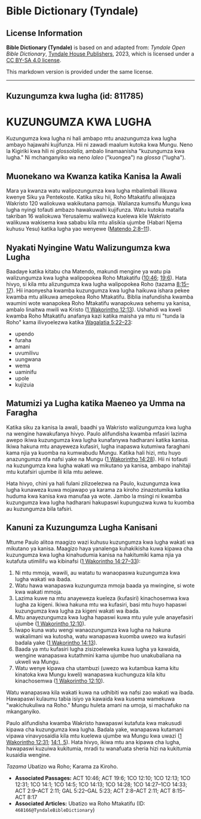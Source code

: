 # Bible Dictionary (Tyndale)

## License Information

**Bible Dictionary (Tyndale)** is based on and adapted from: _Tyndale Open Bible Dictionary_, [Tyndale House Publishers](https://tyndaleopenresources.com/), 2023, which is licensed under a [CC BY-SA 4.0 license](https://creativecommons.org/licenses/by-sa/4.0/legalcode.en).

This markdown version is provided under the same license.



--------------------------------

## Kuzungumza kwa lugha (id: 811785)

KUZUNGUMZA KWA LUGHA
====================

Kuzungumza kwa lugha ni hali ambapo mtu anazungumza kwa lugha ambayo hajawahi kujifunza. Hii ni zawadi maalum kutoka kwa Mungu. Neno la Kigiriki kwa hili ni *glossolalia,* ambalo linamaanisha "kuzungumza kwa lugha." Ni mchanganyiko wa neno *laleo* ("kuongea") na *glossa* ("lugha").

Muonekano wa Kwanza katika Kanisa la Awali
------------------------------------------

Mara ya kwanza watu walipozungumza kwa lugha mbalimbali ilikuwa kwenye Siku ya Pentekoste. Katika siku hii, Roho Mtakatifu aliwajaza Wakristo 120 waliokuwa wakikutana pamoja. Walianza kumsifu Mungu kwa lugha nyingi tofauti ambazo hawakuwahi kujifunza. Watu kutoka mataifa takriban 16 waliokuwa Yerusalemu waliweza kuelewa kile Wakristo walikuwa wakisema kwa sababu kila mtu alisikia ujumbe (Habari Njema kuhusu Yesu) katika lugha yao wenyewe ([Matendo 2:8–11](https://ref.ly/Acts2:8-Acts2:11)).

Nyakati Nyingine Watu Walizungumza kwa Lugha
--------------------------------------------

Baadaye katika kitabu cha Matendo, makundi mengine ya watu pia walizungumza kwa lugha walipopokea Roho Mtakatifu ([10:46](https://ref.ly/Acts10:46); [19:6](https://ref.ly/Acts19:6)). Hata hivyo, si kila mtu alizungumza kwa lugha walipopokea Roho (tazama [8:15](https://ref.ly/Acts8:15-Acts8:17)[–](https://ref.ly/Acts2:8-Acts2:11)[17](https://ref.ly/Acts8:15-Acts8:17)). Hii inaonyesha kwamba kuzungumza kwa lugha haikuwa ishara pekee kwamba mtu alikuwa amepokea Roho Mtakatifu. Biblia inafundisha kwamba waumini wote wanapokea Roho Mtakatifu wanapokuwa sehemu ya kanisa, ambalo linaitwa mwili wa Kristo ([1 Wakorintho 12:13](https://ref.ly/1Cor12:13)). Ushahidi wa kweli kwamba Roho Mtakatifu anafanya kazi katika maisha ya mtu ni "tunda la Roho" kama ilivyoelezwa katika [Wagalatia 5:22](https://ref.ly/Gal5:22-Gal5:23)[–](https://ref.ly/Acts2:8-Acts2:11)[23](https://ref.ly/Gal5:22-Gal5:23):

* upendo
* furaha
* amani
* uvumilivu
* uungwana
* wema
* uaminifu
* upole
* kujizuia

Matumizi ya Lugha katika Maeneo ya Umma na Faragha
--------------------------------------------------

Katika siku za kanisa la awali, baadhi ya Wakristo walizungumza kwa lugha na wengine hawakufanya hivyo. Paulo alifundisha kwamba mfasiri lazima awepo ikiwa kuzungumza kwa lugha kunafanywa hadharani katika kanisa. Ikiwa hakuna mtu anayeweza kufasiri, lugha inapaswa kutumiwa faraghani kama njia ya kuomba na kumwabudu Mungu. Katika hali hizi, mtu huyo anazungumza nfa nafsi yake na Mungu ([1 Wakorintho 14:28](https://ref.ly/1Cor14:28)). Hii ni tofauti na kuzungumza kwa lugha wakati wa mikutano ya kanisa, ambapo inahitaji mtu kutafsiri ujumbe ili kila mtu aelewe.

Hata hivyo, chini ya hali fulani zilizoelezwa na Paulo, kuzungumza kwa lugha kunaweza kuwa mojawapo ya karama za kiroho zinazotumika katika huduma kwa kanisa kwa manufaa ya wote. Jambo la msingi ni kwamba kuzungumza kwa lugha hadharani hakupaswi kupunguzwa kuwa tu kuomba au kuzungumza bila tafsiri.

Kanuni za Kuzungumza Lugha Kanisani
-----------------------------------

Mtume Paulo alitoa maagizo wazi kuhusu kuzungumza kwa lugha wakati wa mikutano ya kanisa. Maagizo haya yanalenga kuhakikisha kuwa kipawa cha kuzungumza kwa lugha kinahudumia kanisa na hakitumiki kama njia ya kutafuta utimilifu wa kibinafsi ([1 Wakorintho 14:27](https://ref.ly/1Cor14:27-1Cor14:33)[–](https://ref.ly/Acts2:8-Acts2:11)[33](https://ref.ly/1Cor14:27-1Cor14:33)):

1. Ni mtu mmoja, wawili, au watatu tu wanaopaswa kuzungumza kwa lugha wakati wa ibada.
2. Watu hawa wanapaswa kuzungumza mmoja baada ya mwingine, si wote kwa wakati mmoja.
3. Lazima kuwe na mtu anayeweza kueleza (kufasiri) kinachosemwa kwa lugha za kigeni. Ikiwa hakuna mtu wa kufasiri, basi mtu huyo hapaswi kuzungumza kwa lugha za kigeni wakati wa ibada.
4. Mtu anayezungumza kwa lugha hapaswi kuwa mtu yule yule anayefasiri ujumbe ([1 Wakorintho 12:10](https://ref.ly/1Cor12:10)).
5. Iwapo kuna watu wengi wanaozungumza kwa lugha na hakuna wakalimani wa kutosha, watu wanapaswa kuomba uwezo wa kufasiri badala yake ([1 Wakorintho 14:13](https://ref.ly/1Cor14:13)).
6. Baada ya mtu kufasiri lugha zisizoeleweka kuwa lugha ya kawaida, wengine wanapaswa kutathmini kama ujumbe huo unakubaliana na ukweli wa Mungu.
7. Watu wenye kipawa cha utambuzi (uwezo wa kutambua kama kitu kinatoka kwa Mungu kweli) wanapaswa kuchunguza kila kitu kinachosemwa ([1 Wakorintho 12:10](https://ref.ly/1Cor12:10)).

Watu wanapaswa kila wakati kuwa na udhibiti wa nafsi zao wakati wa ibada. Hawapaswi kulaumu tabia isiyo ya kawaida kwa kusema wamekuwa "wakichukuliwa na Roho." Mungu huleta amani na umoja, si machafuko na mkanganyiko.

Paulo alifundisha kwamba Wakristo hawapaswi kutafuta kwa makusudi kipawa cha kuzungumza kwa lugha. Badala yake, wanapaswa kutamani vipawa vinavyosaidia kila mtu kuelewa ujumbe wa Mungu kwa uwazi ([1 Wakorintho 12:31](https://ref.ly/1Cor12:31); [14:1, 5](https://ref.ly/1Cor14:1,1Cor14:5)). Hata hivyo, ikiwa mtu ana kipawa cha lugha, hawapaswi kuzuiwa kukitumia, mradi tu wanafuata sheria hizi na kukitumia kusaidia wengine.

*Tazama*  Ubatizo wa Roho; Karama za Kiroho.

* **Associated Passages:** ACT 10:46; ACT 19:6; 1CO 12:10; 1CO 12:13; 1CO 12:31; 1CO 14:1; 1CO 14:5; 1CO 14:13; 1CO 14:28; 1CO 14:27–1CO 14:33; ACT 2:9–ACT 2:11; GAL 5:22–GAL 5:23; ACT 2:8–ACT 2:11; ACT 8:15–ACT 8:17
* **Associated Articles:** Ubatizo wa Roho Mtakatifu (ID: `468166@TyndaleBibleDictionary`)

